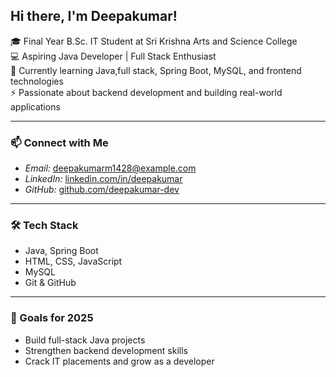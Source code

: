 ## Hi there, I'm Deepakumar!

🎓 Final Year B.Sc. IT Student at Sri Krishna Arts and Science College  
💻 Aspiring Java Developer | Full Stack Enthusiast  
🌱 Currently learning Java,full stack, Spring Boot, MySQL, and frontend technologies  
⚡ Passionate about backend development and building real-world applications  

---

### 📫 Connect with Me
- *Email:* deepakumarm1428@example.com
- *LinkedIn:* [linkedin.com/in/deepakumar](www.linkedin.com/in/deepakumar-m-47399734b)
- *GitHub:* [github.com/deepakumar-dev](https://github.com/deepakumar-dev)

---

### 🛠 Tech Stack
- Java, Spring Boot
- HTML, CSS, JavaScript
- MySQL
- Git & GitHub

---

### 🚀 Goals for 2025
- Build full-stack Java projects  
- Strengthen backend development skills  
- Crack IT placements and grow as a developer
